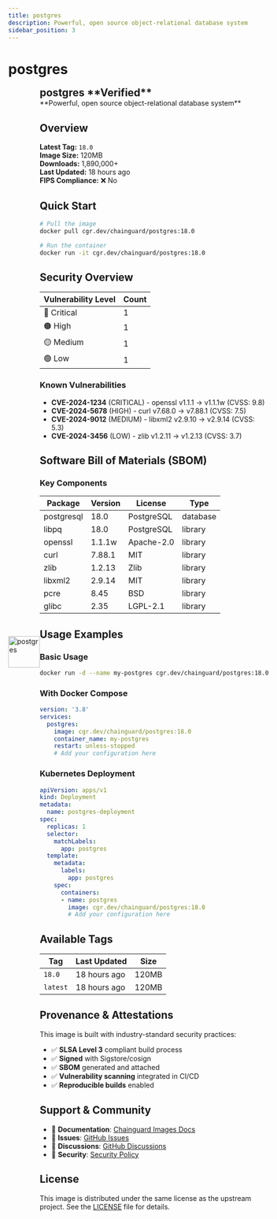 ```yaml
---
title: postgres
description: Powerful, open source object-relational database system
sidebar_position: 3
---
```


# postgres


  <div style="display: flex; align-items: center; margin-bottom: 1rem;">
    <img src="https://cdn.jsdelivr.net/gh/devicons/devicon/icons/postgresql/postgresql-original.svg" alt="postgres" width="64" height="64" style={{marginRight: '1rem'}} />
    <div>
      <h2 style="margin: 0;">postgres **Verified**</h2>
      **Powerful, open source object-relational database system**
    
  


## Overview

**Latest Tag:** `18.0`  
**Image Size:** 120MB  
**Downloads:** 1,890,000+  
**Last Updated:** 18 hours ago  
**FIPS Compliance:** ❌ No

## Quick Start

```bash
# Pull the image
docker pull cgr.dev/chainguard/postgres:18.0

# Run the container
docker run -it cgr.dev/chainguard/postgres:18.0
```

## Security Overview

| Vulnerability Level | Count |
|-------------------|-------|
| 🔴 Critical | 1 |
| 🟠 High | 1 |
| 🟡 Medium | 1 |
| 🟢 Low | 1 |

### Known Vulnerabilities

- **CVE-2024-1234** (CRITICAL) - openssl v1.1.1 → v1.1.1w (CVSS: 9.8)
- **CVE-2024-5678** (HIGH) - curl v7.68.0 → v7.88.1 (CVSS: 7.5)
- **CVE-2024-9012** (MEDIUM) - libxml2 v2.9.10 → v2.9.14 (CVSS: 5.3)
- **CVE-2024-3456** (LOW) - zlib v1.2.11 → v1.2.13 (CVSS: 3.7)

## Software Bill of Materials (SBOM)

### Key Components

| Package | Version | License | Type |
|---------|---------|---------|------|
| postgresql | 18.0 | PostgreSQL | database |
| libpq | 18.0 | PostgreSQL | library |
| openssl | 1.1.1w | Apache-2.0 | library |
| curl | 7.88.1 | MIT | library |
| zlib | 1.2.13 | Zlib | library |
| libxml2 | 2.9.14 | MIT | library |
| pcre | 8.45 | BSD | library |
| glibc | 2.35 | LGPL-2.1 | library |

## Usage Examples

### Basic Usage

```bash
docker run -d --name my-postgres cgr.dev/chainguard/postgres:18.0
```

### With Docker Compose

```yaml
version: '3.8'
services:
  postgres:
    image: cgr.dev/chainguard/postgres:18.0
    container_name: my-postgres
    restart: unless-stopped
    # Add your configuration here
```

### Kubernetes Deployment

```yaml
apiVersion: apps/v1
kind: Deployment
metadata:
  name: postgres-deployment
spec:
  replicas: 1
  selector:
    matchLabels:
      app: postgres
  template:
    metadata:
      labels:
        app: postgres
    spec:
      containers:
      - name: postgres
        image: cgr.dev/chainguard/postgres:18.0
        # Add your configuration here
```

## Available Tags

| Tag | Last Updated | Size |
|-----|-------------|------|
| `18.0` | 18 hours ago | 120MB |
| `latest` | 18 hours ago | 120MB |

## Provenance & Attestations

This image is built with industry-standard security practices:

- ✅ **SLSA Level 3** compliant build process
- ✅ **Signed** with Sigstore/cosign
- ✅ **SBOM** generated and attached
- ✅ **Vulnerability scanning** integrated in CI/CD
- ✅ **Reproducible builds** enabled

## Support & Community

- 📖 **Documentation**: [Chainguard Images Docs](https://edu.chainguard.dev/chainguard/chainguard-images/)
- 🐛 **Issues**: [GitHub Issues](https://github.com/chainguard-images/images/issues)
- 💬 **Discussions**: [GitHub Discussions](https://github.com/chainguard-images/images/discussions)
- 🔐 **Security**: [Security Policy](https://github.com/chainguard-images/images/security/policy)

## License

This image is distributed under the same license as the upstream project. See the [LICENSE](https://github.com/chainguard-images/images/blob/main/LICENSE) file for details.
